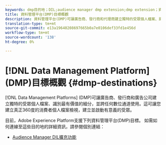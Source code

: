 ```yaml
---
keywords: dmp目的地；DIL;audience manager dmp extension;dmp extension；資料管理平台；資料管理平台目標
title: 資料管理平台(DMP)目標概觀
description: 資料管理平台(DMP)可讓廣告商、發行商和代理商建立獨特的受眾個人檔案、識別最有價值的細分，並跨任何數位通道使用。 這可讓您建立真正360度的消費者個人檔案檢視，建立並啟動有意義的受眾。
translation-type: tm+mt
source-git-commit: e13a19640208697665b0a7e0106def33fd1e456d
workflow-type: tm+mt
source-wordcount: '138'
ht-degree: 0%

---
```



# [!DNL Data Management Platform] (DMP)目標概觀  {#dmp-destinations}

[!DNL Data Management Platforms] (DMP)可讓廣告商、發行商和廣告公司建立獨特的受眾個人檔案、識別最有價值的細分，並跨任何數位通道使用。這可讓您建立真正360度的消費者個人檔案檢視，建立並啟動有意義的受眾。

目前，Adobe Experience Platform支援下列資料管理平台(DMP)目標。 如需如何連線至這些目的地的詳細資訊，請參閱個別連結：

- [Audience Manager DIL擴充功能](./aam-dil-extension.md)
